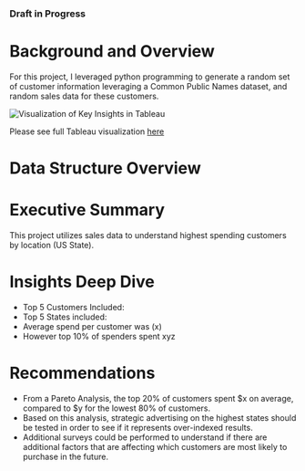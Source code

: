### Draft in Progress

# Background and Overview

For this project, I leveraged python programming to generate a random set of customer information leveraging a Common Public Names dataset, and random sales data for these customers. 

![Visualization of Key Insights in Tableau](/GeoMap_Sales_analysis.png) 

Please see full Tableau visualization [here](https://public.tableau.com/app/profile/kevin.bates3947/viz/SampleCustomerAnalysis_17175511318920/Dashboard)

# Data Structure Overview

# Executive Summary 
This project utilizes sales data to understand highest spending customers by location (US State). 

# Insights Deep Dive
- Top 5 Customers Included:
- Top 5 States included:
- Average spend per customer was (x)
- However top 10% of spenders spent xyz

# Recommendations

- From a Pareto Analysis, the top 20% of customers spent $x on average, compared to $y for the lowest 80% of customers.
- Based on this analysis, strategic advertising on the highest states should be tested in order to see if it represents over-indexed results.
- Additional surveys could be performed to understand if there are additional factors that are affecting which customers are most likely to purchase in the future. 
